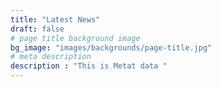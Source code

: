 ```yaml
---
title: "Latest News"
draft: false
# page title background image
bg_image: "images/backgrounds/page-title.jpg"
# meta description
description : "This is Metat data "
---
```

